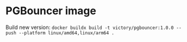 # PGBouncer image

Build new version: `docker buildx build -t victory/pgbouncer:1.0.0 --push --platform linux/amd64,linux/arm64 .`

